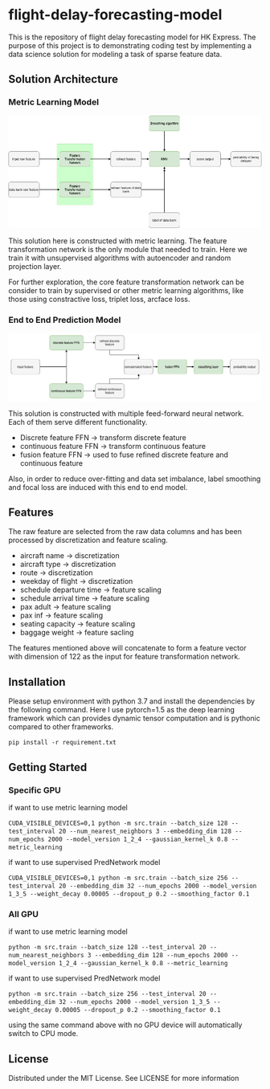 # flight-delay-forecasting-model
This is the repository of flight delay forecasting model for HK Express. The purpose of this project is to 
demonstrating coding test by implementing a data science solution for modeling a task of sparse feature data.

## Solution Architecture
### Metric Learning Model
![Screenshot](https://github.com/JayChanHoi/flight-delay-forecasting-model/blob/main/doc/flight_delay_forecasting.png)

This solution here is constructed with metric learning. The feature transformation network is the only module that needed to train.
Here we train it with unsupervised algorithms with autoencoder and random projection layer.

For further exploration, the core feature transformation network can be consider to train by supervised or other metric learning algorithms, like those using 
constractive loss, triplet loss, arcface loss.

### End to End Prediction Model
![Screenshot](https://github.com/JayChanHoi/flight-delay-forecasting-model/blob/main/doc/flight-delay-forecasting-prednet.png)

This solution is constructed with multiple feed-forward neural network. Each of them serve different functionality.

 - Discrete feature FFN -> transform discrete feature 
 - continuous feature FFN -> transform continuous feature  
 - fusion feature FFN -> used to fuse refined discrete feature and continuous feature
 
Also, in order to reduce over-fitting and data set imbalance, label smoothing and focal loss are induced with this end to 
end model. 

## Features
The raw feature are selected from the raw data columns and has been processed by discretization and feature scaling.

- aircraft name -> discretization
- aircraft type -> discretization
- route -> discretization
- weekday of flight -> discretization
- schedule departure time -> feature scaling
- schedule arrival time -> feature scaling
- pax adult -> feature scaling
- pax inf -> feature scaling
- seating capacity -> feature scaling
- baggage weight -> feature sacling

The features mentioned above will concatenate to form a feature vector with dimension of 122 as the input for feature 
transformation network.

## Installation
Please setup environment with python 3.7 and install the dependencies by the following command. Here I use pytorch=1.5 as
the deep learning framework which can provides dynamic tensor computation and is pythonic compared to other frameworks.
```
pip install -r requirement.txt
```

## Getting Started
### Specific GPU
if want to use metric learning model 
```
CUDA_VISIBLE_DEVICES=0,1 python -m src.train --batch_size 128 --test_interval 20 --num_nearest_neighbors 3 --embedding_dim 128 --num_epochs 2000 --model_version 1_2_4 --gaussian_kernel_k 0.8 --metric_learning
```
if want to use supervised PredNetwork model
```
CUDA_VISIBLE_DEVICES=0,1 python -m src.train --batch_size 256 --test_interval 20 --embedding_dim 32 --num_epochs 2000 --model_version 1_3_5 --weight_decay 0.00005 --dropout_p 0.2 --smoothing_factor 0.1
```

### All GPU
if want to use metric learning model 
```
python -m src.train --batch_size 128 --test_interval 20 --num_nearest_neighbors 3 --embedding_dim 128 --num_epochs 2000 --model_version 1_2_4 --gaussian_kernel_k 0.8 --metric_learning
```
if want to use supervised PredNetwork model
```
python -m src.train --batch_size 256 --test_interval 20 --embedding_dim 32 --num_epochs 2000 --model_version 1_3_5 --weight_decay 0.00005 --dropout_p 0.2 --smoothing_factor 0.1
```

using the same command above with no GPU device will automatically switch to CPU mode.

## License
Distributed under the MIT License. See LICENSE for more information